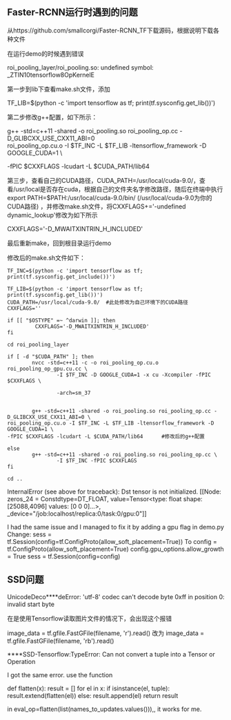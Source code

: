 ## Faster-RCNN运行时遇到的问题

从https://github.com/smallcorgi/Faster-RCNN_TF下载源码，根据说明下载各种文件

在运行demo的时候遇到错误

roi_pooling_layer/roi_pooling.so: undefined symbol: _ZTIN10tensorflow8OpKernelE

第一步到lib下查看make.sh文件，添加

TF_LIB=$(python -c 'import tensorflow as tf; print(tf.sysconfig.get_lib())')

第二步修改g++配置，如下所示：

g++ -std=c++11 -shared -o roi_pooling.so roi_pooling_op.cc -D_GLIBCXX_USE_CXX11_ABI=0 \
roi_pooling_op.cu.o -I $TF_INC -L $TF_LIB -ltensorflow_framework -D GOOGLE_CUDA=1 \

-fPIC $CXXFLAGS -lcudart -L $CUDA_PATH/lib64

第三步，查看自己的CUDA路径，CUDA_PATH=/usr/local/cuda-9.0/，查看/usr/local是否存在cuda，根据自己的文件夹名字修改路径，随后在终端中执行export PATH=$PATH:/usr/local/cuda-9.0/bin/ (/usr/local/cuda-9.0为你的CUDA路径) ，并修改make.sh文件，将CXXFLAGS+='-undefined dynamic_lookup'修改为如下所示

CXXFLAGS='-D_MWAITXINTRIN_H_INCLUDED'

最后重新make，回到根目录运行demo

修改后的make.sh文件如下：
```
TF_INC=$(python -c 'import tensorflow as tf; print(tf.sysconfig.get_include())')

TF_LIB=$(python -c 'import tensorflow as tf; print(tf.sysconfig.get_lib())')
CUDA_PATH=/usr/local/cuda-9.0/  #此处修改为自己环境下的CUDA路径
CXXFLAGS=''

if [[ "$OSTYPE" =~ ^darwin ]]; then
         CXXFLAGS='-D_MWAITXINTRIN_H_INCLUDED'
fi

cd roi_pooling_layer

if [ -d "$CUDA_PATH" ]; then
        nvcc -std=c++11 -c -o roi_pooling_op.cu.o roi_pooling_op_gpu.cu.cc \
                -I $TF_INC -D GOOGLE_CUDA=1 -x cu -Xcompiler -fPIC $CXXFLAGS \

                -arch=sm_37


        g++ -std=c++11 -shared -o roi_pooling.so roi_pooling_op.cc -D_GLIBCXX_USE_CXX11_ABI=0 \
roi_pooling_op.cu.o -I $TF_INC -L $TF_LIB -ltensorflow_framework -D GOOGLE_CUDA=1 \
-fPIC $CXXFLAGS -lcudart -L $CUDA_PATH/lib64      #修改后的g++配置

else
        g++ -std=c++11 -shared -o roi_pooling.so roi_pooling_op.cc \
                -I $TF_INC -fPIC $CXXFLAGS
fi

cd ..
```


InternalError (see above for traceback): Dst tensor is not initialized.
[[Node: zeros_24 = Constdtype=DT_FLOAT, value=Tensor<type: float shape: [25088,4096] values: [0 0 0]...>, _device="/job:localhost/replica:0/task:0/gpu:0"]]

I had the same issue and I managed to fix it by adding a gpu flag in demo.py
Change:
sess = tf.Session(config=tf.ConfigProto(allow_soft_placement=True))
To
config = tf.ConfigProto(allow_soft_placement=True)
config.gpu_options.allow_growth = True
sess = tf.Session(config=config)



## SSD问题

UnicodeDeco****deError: 'utf-8' codec can't decode byte 0xff in position 0: invalid start byte

在是使用Tensorflow读取图片文件的情况下，会出现这个报错

image_data = tf.gfile.FastGFile(filename, 'r').read()
改为
image_data = tf.gfile.FastGFile(filename, 'rb').read()

****SSD-Tensorflow:TypeError: Can not convert a tuple into a Tensor or Operation

I got the same error. use the function

def flatten(x): 
         result = [] 
         for el in x: 
              if isinstance(el, tuple): 
                    result.extend(flatten(el))
              else: 
                    result.append(el) 
          return result

in eval_op=flatten(list(names_to_updates.values())),, it works for me.
